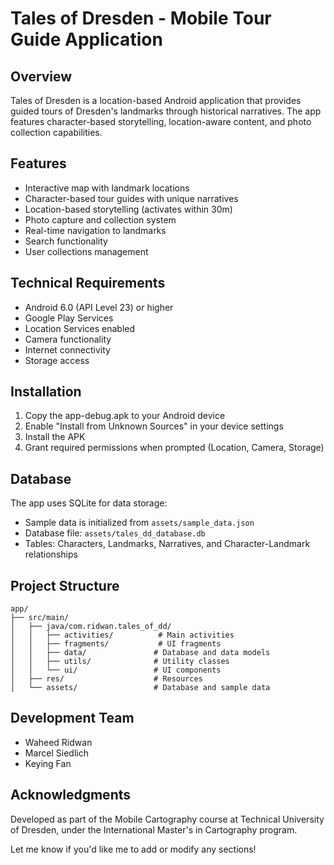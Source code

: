 # Tales of Dresden - Mobile Tour Guide Application

## Overview
Tales of Dresden is a location-based Android application that provides guided tours of Dresden's landmarks through historical narratives. The app features character-based storytelling, location-aware content, and photo collection capabilities.

## Features
- Interactive map with landmark locations
- Character-based tour guides with unique narratives
- Location-based storytelling (activates within 30m)
- Photo capture and collection system
- Real-time navigation to landmarks
- Search functionality
- User collections management

## Technical Requirements
- Android 6.0 (API Level 23) or higher
- Google Play Services
- Location Services enabled
- Camera functionality
- Internet connectivity
- Storage access

## Installation
1. Copy the app-debug.apk to your Android device
2. Enable "Install from Unknown Sources" in your device settings
3. Install the APK
4. Grant required permissions when prompted (Location, Camera, Storage)

## Database
The app uses SQLite for data storage:
- Sample data is initialized from `assets/sample_data.json`
- Database file: `assets/tales_dd_database.db`
- Tables: Characters, Landmarks, Narratives, and Character-Landmark relationships

## Project Structure
```
app/
├── src/main/
│   ├── java/com.ridwan.tales_of_dd/
│   │   ├── activities/          # Main activities
│   │   ├── fragments/           # UI fragments
│   │   ├── data/               # Database and data models
│   │   ├── utils/              # Utility classes
│   │   └── ui/                 # UI components
│   ├── res/                    # Resources
│   └── assets/                 # Database and sample data
```

## Development Team
- Waheed Ridwan
- Marcel Siedlich
- Keying Fan

## Acknowledgments
Developed as part of the Mobile Cartography course at Technical University of Dresden, under the International Master's in Cartography program.

Let me know if you'd like me to add or modify any sections!
